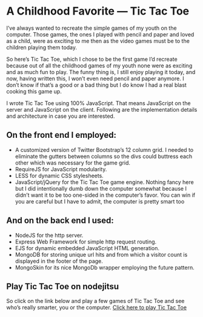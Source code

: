 A Childhood Favorite — Tic Tac Toe
==================================
I’ve always wanted to recreate the simple games of my youth on the computer. Those games, the ones I played with pencil and paper and loved as a child, were as exciting to me then as the video games must be to the children playing them today.

So here’s Tic Tac Toe, which I chose to be the first game I’d recreate because out of all the childhood games of my youth none were as exciting and as much fun to play. The funny thing is, I still enjoy playing it today, and now, having written this, I won’t even need pencil and paper anymore. I don’t know if that’s a good or a bad thing but I do know I had a real blast cooking this game up.

I wrote Tic Tac Toe using 100% JavaScript. That means JavaScript on the server and JavaScript on the client. Following are the implementation details and architecture in case you are interested.

On the front end I employed:
----------------------------
* A customized version of Twitter Bootstrap’s 12 column grid. I needed to eliminate the gutters between columns so the divs could buttress each other which was necessary for the game grid.
* RequireJS for JavaScript modularity.
* LESS for dynamic CSS stylesheets.
* JavaScript/jQuery for the Tic Tac Toe game engine. Nothing fancy here but I did intentionally dumb down the computer somewhat because I didn’t want it to be too one-sided in the computer’s favor. You can win if you are careful but I have to admit, the computer is pretty smart too

And on the back end I used:
---------------------------
* NodeJS for the http server.
* Express Web Framework for simple http request routing.
* EJS for dynamic embedded JavaScript HTML generation.
* MongoDB for storing unique url hits and from which a visitor count is displayed in the footer of the page.
* MongoSkin for its nice MongoDb wrapper employing the future pattern.

Play Tic Tac Toe on nodejitsu
-----------------------------
So click on the link below and play a few games of Tic Tac Toe and see who’s really smarter, you or the computer.
[Click here to play Tic Tac Toe](http://jefftschwartz.tictactoe.jit.su "click here to play Tic Tac Toe on nodejitsu")
